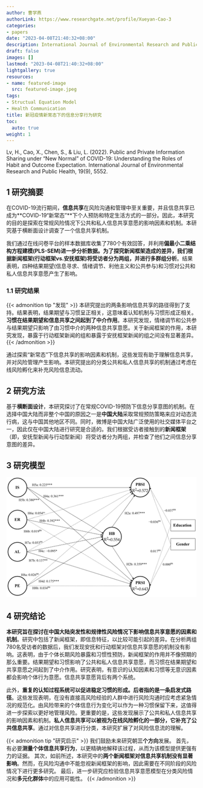```yaml
---
author: 曹学燕
authorLink: https://www.researchgate.net/profile/Xueyan-Cao-3
categories:
- papers
date: "2023-04-08T21:40:32+08:00"
description: International Journal of Environmental Research and Public Health
draft: false
images: []
lastmod: "2023-04-08T21:40:32+08:00"
lightgallery: true
resources:
- name: featured-image
  src: featured-image.jpeg
tags:
- Structual Equation Model
- Health Communication
title: 新冠疫情新常态下的信息分享行为研究
toc:
  auto: true
weight: 1
---
```


Lv, H., Cao, X., Chen, S., & Liu, L. (2022). Public and Private Information Sharing under “New Normal” of COVID-19: Understanding the Roles of Habit and Outcome Expectation. International Journal of Environmental Research and Public Health, 19(9), 5552.

<!--more-->

## 1 研究摘要

在COVID-19流行期间，**信息共享**在风险沟通和管理中至关重要，并且信息共享已成为**COVID-19“新常态”**下个人预防和特定生活方式的一部分。因此，本研究的目的是探索在常规风险情况下公共和私人信息共享意愿的影响因素和机制。本研究基于横断面设计调查了一个信息共享机制。

我们通过在线问卷平台的样本数据库收集了780个有效回答，并利用**偏最小二乘结构方程建模(PLS-SEM)**进一步分析数据。为了探究新闻框架造成的差异，我们根据新闻框架(行动框架vs.安抚框架)将受访者分为两组，并进行**多群组分析**。结果表明，四种结果期望(信息寻求、情绪调节、利他主义和公共参与)和习惯对公共和私人信息共享意愿产生了影响。

### 1.1 研究结果

{{< admonition tip "发现" >}}
本研究提出的两条影响信息共享的路径得到了支持。结果表明，结果期望与习惯呈正相关，这意味着认知机制与习惯形成正相关。**习惯在结果期望和信息共享之间起到了中介作用**。本研究发现，情绪调节和公共参与结果期望只影响了由习惯中介的两种信息共享意愿。关于新闻框架的作用，本研究发现，暴露于行动框架新闻的组和暴露于安抚框架新闻的组之间没有显著差异。
{{< /admonition >}}

通过探索“新常态”下信息共享的影响因素和机制，这些发现有助于理解信息共享，并对风险管理产生影响。本研究提出的分类公共和私人信息共享的机制通过考虑在线风险孵化来补充风险信息流动。

## 2 研究方法

基于**横断面设计**，本研究探讨了在常规COVID-19预防下信息分享意图的机制。在选择中国大陆而非整个中国的原因之一是**中国大陆**采取常规预防策略来应对动态流行病，这与中国其他地区不同。同时，微博是中国大陆广泛使用的社交媒体平台之一，因此仅在中国大陆进行研究是合适的。我们根据受访者接触到的**新闻框架**（即，安抚型新闻与行动型新闻）将受访者分为两组，并检查了他们之间信息分享意图的差异。

## 3 研究模型

![结构方程模型结果](basic-configuration-preview.zh-cn.png "结构方程模型结果")

## 4 研究结论

**本研究旨在探讨在中国大陆突发性和规律性风险情况下影响信息共享意愿的因素和机制**。研究中包括了新闻框架，即信息特征，以比较可能引起的差异。在分析两组780名受访者的数据后，我们发现安抚和行动框架对信息共享意愿的机制没有影响。这表明，由于个体长期风险暴露和习惯性预防，新闻框架的作用并不像预期的那么重要。结果期望和习惯影响了公共和私人信息共享意愿，而习惯在结果期望和共享意愿之间起到了中介作用。研究表明，有意识的认知因素和习惯等无意识因素都会影响个体行为意愿。信息共享意愿背后有两个系统。

此外，**重复的认知过程系统可以促进稳定习惯的形成。后者指的是一条启发式路径**。这些发现表明，在没有直接高风险经验的人群中进行风险沟通时应考虑紧急情况的规范化。由风险带来的个体信息行为变化可以作为一种习惯保留下来，这值得进一步探索以更好地管理风险。更重要的是，这些发现展示了公共和私人信息共享的影响因素和机制。**私人信息共享可以被视为在线风险孵化的一部分，它补充了公共信息共享**。通过对信息共享进行分类，本研究扩展了对风险信息流的理解。

{{< admonition tip "研究启示" >}}
我们鼓励未来研究朝**三个方向**发展。
首先，有必要**测量个体信息共享行为**，以更精确地解释该过程，从而为该模型提供更强有力的证据。
其次，如前所述，本研究中的**两个新闻框架对信息共享机制没有显著影响**。然而，在风险沟通中不能忽视新闻框架的影响，因此需要在不同阶段的风险情况下进行更多研究。
最后，进一步研究应检验信息共享意愿模型在分类风险情况和**多元化群体**中的应用可能性。
{{< /admonition >}}